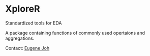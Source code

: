 # XploreR
Standardized tools for EDA

A package containing functions of commonly used opertaions and aggregations.

Contact: [Eugene Joh](johe@smh.ca)
